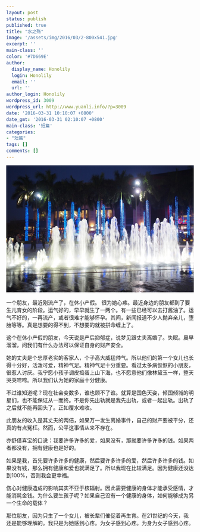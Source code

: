 ```yaml
---
layout: post
status: publish
published: true
title: "水之殇"
image: '/assets/img/2016/03/2-800x541.jpg'
excerpt: ''
main-class: ''
color: '#7D669E'
author:
  display_name: Honolily
  login: Honolily
  email: ''
  url: ''
author_login: Honolily
wordpress_id: 3009
wordpress_url: http://www.yuanli.info/?p=3009
date: '2016-03-31 10:10:07 +0800'
date_gmt: '2016-03-31 02:10:07 +0800'
main-class: '短篇'
categories:
- "短篇"
tags: []
comments: []
---
```

![yuanli info image](/assets/img/2016/03/2-800x541.jpg "2")

一个朋友，最近刚流产了，在休小产假。 很为她心疼。最近身边的朋友都到了要生儿育女的阶段。运气好的，早早就生了一两个。有一些已经可以去打酱油了。运气不好的，一再流产，或者很难才能够怀孕。其间，新闻报道不少人抛弃亲儿，堕胎等等。真是想要的得不到，不想要的就被拼命缠上了。

这个在休小产假的朋友，今天说是产后抑郁症，说梦见跟丈夫离婚了。失眠。晨早溜溜，问我们有什么办法可以保证自身的财产安全。

她的丈夫是个忠厚老实的客家人，个子高大威猛帅气。所以他们的第一个女儿也长得十分好，活泼可爱，精神气足。精神气足十分重要。看过太多病恹恹的小朋友，很惹人讨厌。我宁愿小孩子调皮捣蛋上山下海，也不愿意他们像林黛玉一样，整天哭哭啼啼。所以我们认为她的家庭十分健康。

不过谁知道呢？现在社会变数多，谁也顾不了谁。就算是国色天姿，倾国倾城的明星们，也不能保证从一而终。不是你先出轨就是我先出轨，或者一起出轨。出轨了之后就不能再回头了。正如覆水难收。

此朋友的收入是其丈夫的两倍，如果万一发生离婚事件，自己的财产要被平分，还真的有点冤枉。然而，公平这事情从来不存在。

亦舒借喜宝的口说：我要许多许多的爱，如果没有，那就要许多许多的钱。如果两者都没有，拥有健康也是好的。

如果是我，首先要许多许多的健康，然后要许多许多的爱，然后许多许多的钱。如果没有钱，那么拥有健康和爱也就满足了。所以我现在比较满足。因为健康还没达到100%，否则我会更幸福。

伤心对健康造成的影响其实不亚于核辐射。因此需要健康的身体才能承受感情，才能消耗金钱。为什么要生孩子呢？如果自己没有一个健康的身体，如何能够成为另一个生命的载体？

那位朋友，因为只生了一个女儿，被长辈们催促着再生育。在21世纪的今天，我还是能够理解的。我只是为她感到心疼。为女子感到心疼。为身为女子感到心疼。

&nbsp;

